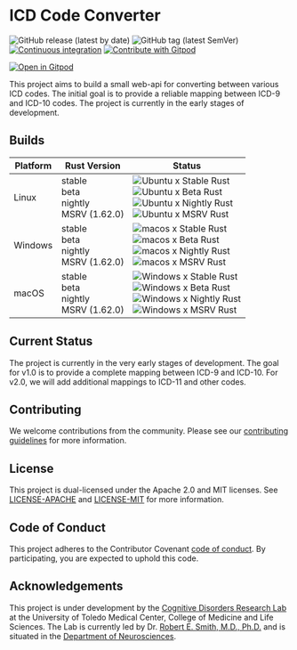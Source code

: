 
# ICD Code Converter

![GitHub release (latest by date)](https://img.shields.io/github/v/release/CogDisResLab/icd-converter)
![GitHub tag (latest SemVer)](https://img.shields.io/github/v/tag/CogDisResLab/icd-converter)
[![Continuous integration](https://github.com/CogDisResLab/icd-converter/actions/workflows/ci.yaml/badge.svg?branch=main&event=push)](https://github.com/CogDisResLab/icd-converter/actions/workflows/ci.yaml)
[![Contribute with Gitpod](https://img.shields.io/badge/Contribute%20with-Gitpod-908a85?logo=gitpod)](https://gitpod.io/#CogDisResLab/icd-converter)


[![Open in Gitpod](https://gitpod.io/button/open-in-gitpod.svg)](https://gitpod.io/#CogDisResLab/icd-converter)

This project aims to build a small web-api for converting between various ICD codes. The initial goal is to provide a reliable mapping between ICD-9 and ICD-10 codes. The project is currently in the early stages of development.

## Builds

| Platform | Rust Version |Status |
| -------- | ------ | ------ |
| Linux    | stable <br/> beta <br/> nightly <br/> MSRV (1.62.0) | ![Ubuntu x Stable Rust](https://img.shields.io/endpoint?url=https://gist.githubusercontent.com/CogDisResLab/6e694db1d6b96980c71ea0f13611d6c4/raw/ubuntu-stable.json) <br/> ![Ubuntu x Beta Rust](https://img.shields.io/endpoint?url=https://gist.githubusercontent.com/CogDisResLab/6e694db1d6b96980c71ea0f13611d6c4/raw/ubuntu-beta.json) <br/> ![Ubuntu x Nightly Rust](https://img.shields.io/endpoint?url=https://gist.githubusercontent.com/CogDisResLab/6e694db1d6b96980c71ea0f13611d6c4/raw/ubuntu-nightly.json) <br/> ![Ubuntu x MSRV Rust](https://img.shields.io/endpoint?url=https://gist.githubusercontent.com/CogDisResLab/6e694db1d6b96980c71ea0f13611d6c4/raw/ubuntu-msrv.json) |
| Windows  | stable <br/> beta <br/> nightly <br/> MSRV (1.62.0) | ![macos x Stable Rust](https://img.shields.io/endpoint?url=https://gist.githubusercontent.com/CogDisResLab/6e694db1d6b96980c71ea0f13611d6c4/raw/windows-stable.json) <br/> ![macos x Beta Rust](https://img.shields.io/endpoint?url=https://gist.githubusercontent.com/CogDisResLab/6e694db1d6b96980c71ea0f13611d6c4/raw/windows-beta.json) <br/> ![macos x Nightly Rust](https://img.shields.io/endpoint?url=https://gist.githubusercontent.com/CogDisResLab/6e694db1d6b96980c71ea0f13611d6c4/raw/windows-nightly.json) <br/> ![macos x MSRV Rust](https://img.shields.io/endpoint?url=https://gist.githubusercontent.com/CogDisResLab/6e694db1d6b96980c71ea0f13611d6c4/raw/windows-msrv.json) |
| macOS    | stable <br/> beta <br/> nightly <br/> MSRV (1.62.0) | ![Windows x Stable Rust](https://img.shields.io/endpoint?url=https://gist.githubusercontent.com/CogDisResLab/6e694db1d6b96980c71ea0f13611d6c4/raw/macos-stable.json) <br/> ![Windows x Beta Rust](https://img.shields.io/endpoint?url=https://gist.githubusercontent.com/CogDisResLab/6e694db1d6b96980c71ea0f13611d6c4/raw/macos-beta.json) <br/> ![Windows x Nightly Rust](https://img.shields.io/endpoint?url=https://gist.githubusercontent.com/CogDisResLab/6e694db1d6b96980c71ea0f13611d6c4/raw/macos-nightly.json) <br/> ![Windows x MSRV Rust](https://img.shields.io/endpoint?url=https://gist.githubusercontent.com/CogDisResLab/6e694db1d6b96980c71ea0f13611d6c4/raw/macos-msrv.json) |

## Current Status

The project is currently in the very early stages of development. The goal for v1.0 is to provide a complete mapping between ICD-9 and ICD-10. For v2.0, we will add additional mappings to ICD-11 and other codes.

## Contributing

We welcome contributions from the community. Please see our [contributing guidelines](CONTRIBUTING.md) for more information.

## License

This project is dual-licensed under the Apache 2.0 and MIT licenses. See [LICENSE-APACHE](LICENSE-APACHE) and [LICENSE-MIT](LICENSE-MIT) for more information.

## Code of Conduct

This project adheres to the Contributor Covenant [code of conduct](CODE_OF_CONDUCT.md). By participating, you are expected to uphold this code.

## Acknowledgements

This project is under development by the [Cognitive Disorders Research Lab](https://cogdisreslab.org) at the University of Toledo Medical Center, College of Medicine and Life Sciences. The Lab is currently led by Dr. [Robert E. Smith, M.D., Ph.D.](https://www.utoledo.edu/med/depts/neurosciences/smith.html) and is situated in the [Department of Neurosciences](https://www.utoledo.edu/med/depts/neurosciences/).
